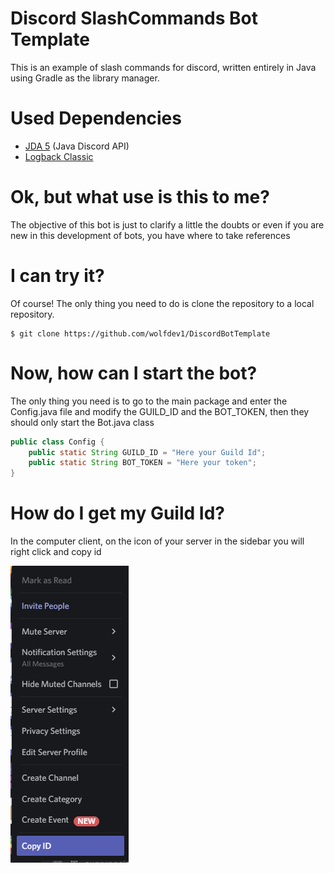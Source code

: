 # Discord SlashCommands Bot Template

This is an example of slash commands for discord,
written entirely in Java using Gradle as the library manager.

# Used Dependencies

- [JDA 5](https://github.com/DV8FromTheWorld/JDA) (Java Discord API)
- [Logback Classic](https://mvnrepository.com/artifact/ch.qos.logback/logback-classic)

# Ok, but what use is this to me?

The objective of this bot is just to clarify a 
little the doubts or even if you are new in this development 
of bots, you have where to take references

# I can try it?

Of course! The only thing you need to do is clone the repository to a local repository.

```
$ git clone https://github.com/wolfdev1/DiscordBotTemplate
```

# Now, how can I start the bot?

The only thing you need is to go to the main 
package and enter the Config.java file and modify
the GUILD_ID and the BOT_TOKEN, then they should only start the Bot.java class

```java
public class Config {
    public static String GUILD_ID = "Here your Guild Id";
    public static String BOT_TOKEN = "Here your token";
}
```

# How do I get my Guild Id?

In the computer client, on the icon of your server in the sidebar you will right click and copy id

![](https://github.com/wolfdev1/DiscordBotTemplate/blob/master/png/image.png?raw=true)
